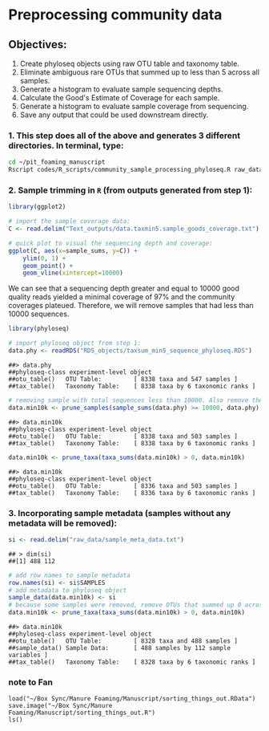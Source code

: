 # Preprocessing community data
 
## Objectives:  
1. Create phyloseq objects using raw OTU table and taxonomy table.   
2. Eliminate ambiguous rare OTUs that summed up to less than 5 across all samples.  
3. Generate a histogram to evaluate sample sequencing depths.   
4. Calculate the Good's Estimate of Coverage for each sample. 
5. Generate a histogram to evaluate sample coverage from sequencing.   
6. Save any output that could be used downstream directly.  

### 1. This step does all of the above and generates 3 different directories. In terminal, type:   
```bash
cd ~/pit_foaming_manuscript  
Rscript codes/R_scripts/community_sample_processing_phyloseq.R raw_data/otu_table.txt raw_data/taxa_table.txt
```

### 2. Sample trimming in `R` (from outputs generated from step 1):  
```R
library(ggplot2)

# import the sample coverage data:
C <- read.delim("Text_outputs/data.taxmin5.sample_goods_coverage.txt")

# quick plot to visual the sequencing depth and coverage:
ggplot(C, aes(x=sample_sums, y=C)) +
	ylim(0, 1) +
	geom_point() +
	geom_vline(xintercept=10000)
```

We can see that a sequencing depth greater and equal to 10000 good quality reads yielded a minimal coverage of 97% and the community coverages plateued. Therefore, we will remove samples that had less than 10000 sequences.    

```R   
library(phyloseq) 

# import phyloseq object from step 1:  
data.phy <- readRDS("RDS_objects/taxsum_min5_sequence_phyloseq.RDS")
```

    ##> data.phy
    ##phyloseq-class experiment-level object
    ##otu_table()   OTU Table:         [ 8338 taxa and 547 samples ]
    ##tax_table()   Taxonomy Table:    [ 8338 taxa by 6 taxonomic ranks ]

```R 
# removing sample with total sequences less than 10000. Also remove the taxa that are all 0 across samples:   
data.min10k <- prune_samples(sample_sums(data.phy) >= 10000, data.phy)
```  

    ##> data.min10k
    ##phyloseq-class experiment-level object
    ##otu_table()   OTU Table:         [ 8338 taxa and 503 samples ]
    ##tax_table()   Taxonomy Table:    [ 8338 taxa by 6 taxonomic ranks ]

```R  
data.min10k <- prune_taxa(taxa_sums(data.min10k) > 0, data.min10k)
```     
    ##> data.min10k
    ##phyloseq-class experiment-level object
    ##otu_table()   OTU Table:         [ 8336 taxa and 503 samples ]
    ##tax_table()   Taxonomy Table:    [ 8336 taxa by 6 taxonomic ranks ]


### 3. Incorporating sample metadata (samples without any metadata will be removed):    
```R
si <- read.delim("raw_data/sample_meta_data.txt")
```    

    ## > dim(si)
    ##[1] 488 112

```R
# add row names to sample metadata
row.names(si) <- si$SAMPLES
# add metadata to phyloseq object
sample_data(data.min10k) <- si
# because some samples were removed, remove OTUs that summed up 0 across all samples
data.min10k <- prune_taxa(taxa_sums(data.min10k) > 0, data.min10k)
```

    ##> data.min10k
    ##phyloseq-class experiment-level object
    ##otu_table()   OTU Table:         [ 8328 taxa and 488 samples ]
    ##sample_data() Sample Data:       [ 488 samples by 112 sample variables ]
    ##tax_table()   Taxonomy Table:    [ 8328 taxa by 6 taxonomic ranks ]


### note to Fan ###
```
load("~/Box Sync/Manure Foaming/Manuscript/sorting_things_out.RData")
save.image("~/Box Sync/Manure Foaming/Manuscript/sorting_things_out.R")
ls()
```
